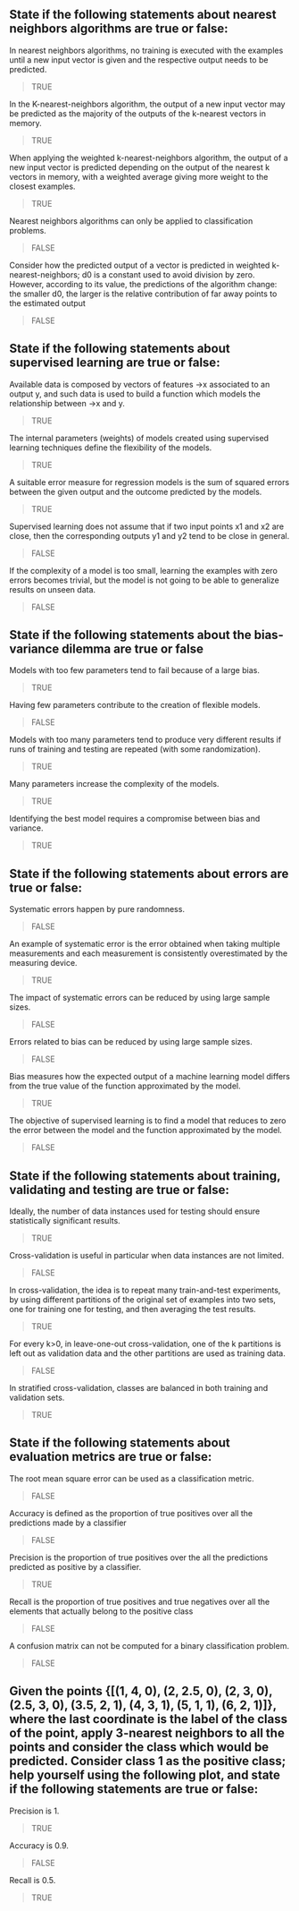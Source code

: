 ## State if the following statements about nearest neighbors algorithms are true or false:

In nearest neighbors algorithms, no training is executed with the examples until a new input vector is given and the respective output needs to be predicted.
> TRUE

In the K-nearest-neighbors algorithm, the output of a new input vector may be predicted as the majority of the outputs of the k-nearest vectors in memory.
> TRUE

When applying the weighted k-nearest-neighbors algorithm, the output of a new input vector is predicted depending on the output of the nearest k vectors in memory, with a weighted average giving more weight to the closest examples.
> TRUE

Nearest neighbors algorithms can only be applied to classification problems.
> FALSE

Consider how the predicted output of a vector is predicted in weighted k-nearest-neighbors; 
d0 is a constant used to avoid division by zero. However, according to its value, the predictions of the algorithm change: the smaller d0, the larger is the relative contribution of far away points to the estimated output
> FALSE



## State if the following statements about supervised learning are true or false:

Available data is composed by vectors of features →x associated to an output y, and such data is used to build a function which models the relationship between →x and y.
> TRUE

The internal parameters (weights) of models created using supervised learning techniques define the flexibility of the models.
> TRUE

A suitable error measure for regression models is the sum of squared errors between the given output and the outcome predicted by the models.
> TRUE

Supervised learning does not assume that if two input points x1 and x2 are close, then the corresponding outputs y1 and y2 tend to be close in general.
> FALSE

If the complexity of a model is too small, learning the examples with zero errors becomes trivial, but the model is not going to be able to generalize results on unseen data.
> FALSE



## State if the following statements about the bias-variance dilemma are true or false

Models with too few parameters tend to fail because of a large bias.
> TRUE

Having few parameters contribute to the creation of flexible models.
> FALSE

Models with too many parameters tend to produce very different results if runs of training and testing are repeated (with some randomization).
> TRUE

Many parameters increase the complexity of the models.
> TRUE

Identifying the best model requires a compromise between bias and variance.
> TRUE




## State if the following statements about errors are true or false:

Systematic errors happen by pure randomness.
> FALSE

An example of systematic error is the error obtained when taking multiple measurements and each measurement is consistently overestimated by the measuring device.
> TRUE

The impact of systematic errors can be reduced by using large sample sizes.
> FALSE

Errors related to bias can be reduced by using large sample sizes.
> FALSE

Bias measures how the expected output of a machine learning model differs from the true value of the function approximated by the model.
> TRUE

The objective of supervised learning is to find a model that reduces to zero the error between the model and the function approximated by the model.
> FALSE



## State if the following statements about training, validating and testing are true or false:

Ideally, the number of data instances used for testing should ensure statistically significant results.
> TRUE

Cross-validation is useful in particular when data instances are not limited.
> FALSE

In cross-validation, the idea is to repeat many train-and-test experiments, by using different partitions of the original set of examples into two sets, one for training one for testing, and then averaging the test results.
> TRUE

For every k>0, in leave-one-out cross-validation, one of the k partitions is left out as validation data and the other partitions are used as training data.
> FALSE

In stratified cross-validation, classes are balanced in both training and validation sets.
> TRUE



## State if the following statements about evaluation metrics are true or false:

The root mean square error can be used as a classification metric.
> FALSE

Accuracy is defined as the proportion of true positives over all the predictions made by a classifier
> FALSE

Precision is the proportion of true positives over the all the predictions predicted as positive by a classifier.
> TRUE

Recall is the proportion of true positives and true negatives over all the elements that actually belong to the positive class
> FALSE

A confusion matrix can not be computed for a binary classification problem.
> FALSE


## Given the points {[(1, 4, 0), (2, 2.5, 0), (2, 3, 0), (2.5, 3, 0), (3.5, 2, 1), (4, 3, 1), (5, 1, 1), (6, 2, 1)]}, where the last coordinate is the label of the class of the point, apply 3-nearest neighbors to all the points and consider the class which would be predicted. Consider class 1 as the positive class; help yourself using the following plot, and state if the following statements are true or false:

Precision is 1.
> TRUE

Accuracy is 0.9.
> FALSE

Recall is 0.5.
> TRUE
